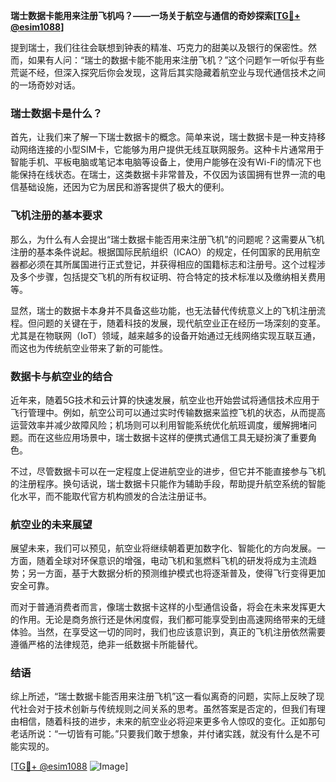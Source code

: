 **瑞士数据卡能用来注册飞机吗？——一场关于航空与通信的奇妙探索[[TG💪+ @esim1088](https://t.me/s/esim1088)]**

提到瑞士，我们往往会联想到钟表的精准、巧克力的甜美以及银行的保密性。然而，如果有人问：“瑞士的数据卡能不能用来注册飞机？”这个问题乍一听似乎有些荒诞不经，但深入探究后你会发现，这背后其实隐藏着航空业与现代通信技术之间的一场奇妙对话。

### 瑞士数据卡是什么？

首先，让我们来了解一下瑞士数据卡的概念。简单来说，瑞士数据卡是一种支持移动网络连接的小型SIM卡，它能够为用户提供无线互联网服务。这种卡片通常用于智能手机、平板电脑或笔记本电脑等设备上，使用户能够在没有Wi-Fi的情况下也能保持在线状态。在瑞士，这类数据卡非常普及，不仅因为该国拥有世界一流的电信基础设施，还因为它为居民和游客提供了极大的便利。

### 飞机注册的基本要求

那么，为什么有人会提出“瑞士数据卡能否用来注册飞机”的问题呢？这需要从飞机注册的基本条件说起。根据国际民航组织（ICAO）的规定，任何国家的民用航空器都必须在其所属国进行正式登记，并获得相应的国籍标志和注册号。这个过程涉及多个步骤，包括提交飞机的所有权证明、符合特定的技术标准以及缴纳相关费用等。

显然，瑞士的数据卡本身并不具备这些功能，也无法替代传统意义上的飞机注册流程。但问题的关键在于，随着科技的发展，现代航空业正在经历一场深刻的变革。尤其是在物联网（IoT）领域，越来越多的设备开始通过无线网络实现互联互通，而这也为传统航空业带来了新的可能性。

### 数据卡与航空业的结合

近年来，随着5G技术和云计算的快速发展，航空业也开始尝试将通信技术应用于飞行管理中。例如，航空公司可以通过实时传输数据来监控飞机的状态，从而提高运营效率并减少故障风险；机场则可以利用智能系统优化航班调度，缓解拥堵问题。而在这些应用场景中，瑞士数据卡这样的便携式通信工具无疑扮演了重要角色。

不过，尽管数据卡可以在一定程度上促进航空业的进步，但它并不能直接参与飞机的注册程序。换句话说，瑞士数据卡只能作为辅助手段，帮助提升航空系统的智能化水平，而不能取代官方机构颁发的合法注册证书。

### 航空业的未来展望

展望未来，我们可以预见，航空业将继续朝着更加数字化、智能化的方向发展。一方面，随着全球对环保意识的增强，电动飞机和氢燃料飞机的研发将成为主流趋势；另一方面，基于大数据分析的预测维护模式也将逐渐普及，使得飞行变得更加安全可靠。

而对于普通消费者而言，像瑞士数据卡这样的小型通信设备，将会在未来发挥更大的作用。无论是商务旅行还是休闲度假，我们都可能享受到由高速网络带来的无缝体验。当然，在享受这一切的同时，我们也应该意识到，真正的飞机注册依然需要遵循严格的法律规范，绝非一纸数据卡所能替代。

### 结语

综上所述，“瑞士数据卡能否用来注册飞机”这一看似离奇的问题，实际上反映了现代社会对于技术创新与传统规则之间关系的思考。虽然答案是否定的，但我们有理由相信，随着科技的进步，未来的航空业必将迎来更多令人惊叹的变化。正如那句老话所说：“一切皆有可能。”只要我们敢于想象，并付诸实践，就没有什么是不可能实现的。

[[TG💪+ @esim1088](https://t.me/s/esim1088) ![Image](https://i.postimg.cc/4NQfJmqS/Snipaste-2025-05-13-00-14-12.png)]